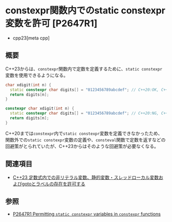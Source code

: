 # constexpr関数内でのstatic constexpr変数を許可 [P2647R1]
* cpp23[meta cpp]

## 概要
C++23からは、`constexpr`関数内で定数を定義するために、`static constexpr`変数を使用できるようになる。

```cpp
char xdigit(int n) {
  static constexpr char digits[] = "0123456789abcdef"; // C++20:OK, C++23:OK
  return digits[n];
}

constexpr char xdigit(int n) {
  static constexpr char digits[] = "0123456789abcdef"; // C++20:NG, C++23:OK
  return digits[n];
}
```

C++20までは`constexpr`内で`static constexpr`変数を定義できなかったため、関数外での`static constexpr`変数の定義や、`consteval`関数で定数を返すなどの回避策がとられていたが、C++23からはそのような回避策が必要なくなる。


## 関連項目
- [C++23 定数式内での非リテラル変数、静的変数・スレッドローカル変数およびgotoとラベルの存在を許可する](/lang/cpp23/non_literal_variables_in_constexpr_functions.md)

## 参照
- [P2647R1 Permitting `static constexpr` variables in `constexpr` functions](https://www.open-std.org/jtc1/sc22/wg21/docs/papers/2022/p2647r1.html)
